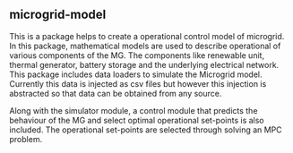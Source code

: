 ## microgrid-model
 This is a package helps to create a operational control model of microgrid. 
 In this package, mathematical models are used to describe operational of 
 various components of the MG. The components like renewable unit, 
 thermal generator, battery storage and the underlying electrical network. 
 This package includes data loaders to simulate the Microgrid model. Currently this data is injected as csv files but however this injection is   abstracted so that data can be obtained from any source. 

Along with the simulator module, a control module that predicts the behaviour of the MG and select optimal operational set-points is also included. The operational set-points are selected through solving an MPC problem. 
